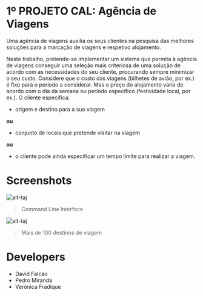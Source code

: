 # 1º PROJETO CAL: Agência de Viagens
Uma agência de viagens auxilia os seus clientes na pesquisa das melhores soluções para a marcação de viagens e respetivo alojamento.

Neste trabalho, pretende-se implementar um sistema que permita à agência de viagens conseguir uma seleção mais criteriosa de uma solução de acordo com as necessidades do seu cliente, procurando sempre minimizar o seu custo.
Considere que o custo das viagens (bilhetes de avião, por ex.) é fixo para o período a considerar. Mas o preço do alojamento varia de acordo com o dia da semana ou período específico (festividade local, por ex.).
O cliente especifica:
- origem e destino para a sua viagem

**ou**

- conjunto de locais que pretende visitar na viagem

**ou**

- o cliente pode ainda especificar um tempo limite para realizar a viagem.

# Screenshots

![alt-taj](http://image.prntscr.com/image/77e213f4e833430d8c67fe136c0efcf0.png)

> Command Line Interface





![alt-taj](http://image.prntscr.com/image/7b8667a2447c4ab4ae74b3ac2794544a.png)

> Mais de 100 destinos de viagem

# Developers
- David Falcão
- Pedro Miranda
- Verónica Fradique
